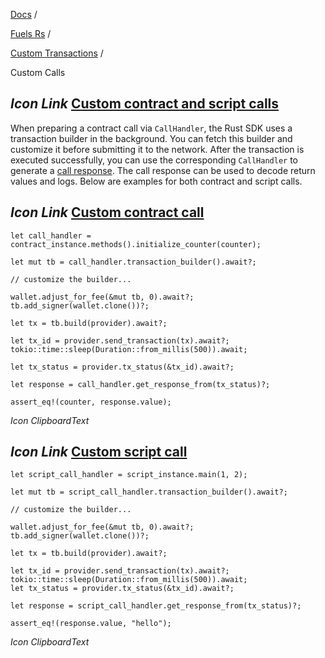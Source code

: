 [Docs](https://docs.fuel.network/) /

[Fuels Rs](https://docs.fuel.network/docs/fuels-rs/) /

[Custom Transactions](https://docs.fuel.network/docs/fuels-rs/custom-transactions/) /

Custom Calls

## _Icon Link_ [Custom contract and script calls](https://docs.fuel.network/docs/fuels-rs/custom-transactions/custom-calls/\#custom-contract-and-script-calls)

When preparing a contract call via `CallHandler`, the Rust SDK uses a transaction builder in the background. You can fetch this builder and customize it before submitting it to the network. After the transaction is executed successfully, you can use the corresponding `CallHandler` to generate a [call response](https://docs.fuel.network/docs/fuels-rs/calling-contracts/call-response/). The call response can be used to decode return values and logs. Below are examples for both contract and script calls.

## _Icon Link_ [Custom contract call](https://docs.fuel.network/docs/fuels-rs/custom-transactions/custom-calls/\#custom-contract-call)

```fuel_Box fuel_Box-idXKMmm-css
let call_handler = contract_instance.methods().initialize_counter(counter);

let mut tb = call_handler.transaction_builder().await?;

// customize the builder...

wallet.adjust_for_fee(&mut tb, 0).await?;
tb.add_signer(wallet.clone())?;

let tx = tb.build(provider).await?;

let tx_id = provider.send_transaction(tx).await?;
tokio::time::sleep(Duration::from_millis(500)).await;

let tx_status = provider.tx_status(&tx_id).await?;

let response = call_handler.get_response_from(tx_status)?;

assert_eq!(counter, response.value);
```

_Icon ClipboardText_

## _Icon Link_ [Custom script call](https://docs.fuel.network/docs/fuels-rs/custom-transactions/custom-calls/\#custom-script-call)

```fuel_Box fuel_Box-idXKMmm-css
let script_call_handler = script_instance.main(1, 2);

let mut tb = script_call_handler.transaction_builder().await?;

// customize the builder...

wallet.adjust_for_fee(&mut tb, 0).await?;
tb.add_signer(wallet.clone())?;

let tx = tb.build(provider).await?;

let tx_id = provider.send_transaction(tx).await?;
tokio::time::sleep(Duration::from_millis(500)).await;
let tx_status = provider.tx_status(&tx_id).await?;

let response = script_call_handler.get_response_from(tx_status)?;

assert_eq!(response.value, "hello");
```

_Icon ClipboardText_